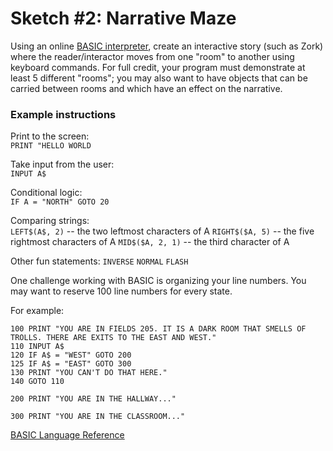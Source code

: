# Sketch #2: Narrative Maze

Using an online [BASIC interpreter](https://www.calormen.com/jsbasic/), create an interactive story (such as Zork) where the reader/interactor moves from one "room" to another using keyboard commands. For full credit, your program must demonstrate at least 5 different "rooms"; you may also want to have objects that can be carried between rooms and which have an effect on the narrative. 

### Example instructions

Print to the screen:  
`PRINT "HELLO WORLD`

Take input from the user:  
`INPUT A$`

Conditional logic:  
`IF A = "NORTH" GOTO 20`

Comparing strings:  
`LEFT$(A$, 2)` -- the two leftmost characters of A
`RIGHT$($A, 5)` -- the five rightmost characters of A
`MID$($A, 2, 1)` -- the third character of A

Other fun statements:
`INVERSE`
`NORMAL`
`FLASH`


One challenge working with BASIC is organizing your line numbers. You may want to reserve 100 line numbers for every state. 

For example:
```
100 PRINT "YOU ARE IN FIELDS 205. IT IS A DARK ROOM THAT SMELLS OF TROLLS. THERE ARE EXITS TO THE EAST AND WEST."
110 INPUT A$
120 IF A$ = "WEST" GOTO 200
125 IF A$ = "EAST" GOTO 300
130 PRINT "YOU CAN'T DO THAT HERE."
140 GOTO 110

200 PRINT "YOU ARE IN THE HALLWAY..."

300 PRINT "YOU ARE IN THE CLASSROOM..."
```


[BASIC Language Reference](https://www.apple.asimov.net/documentation/programming/basic/Applesoft%20BASIC%20Quick%20Reference%20Guide.pdf)


